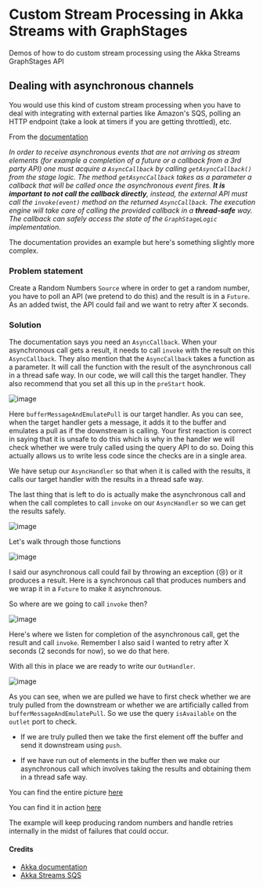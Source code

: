 # Custom Stream Processing in Akka Streams with GraphStages
Demos of how to do custom stream processing using the Akka Streams GraphStages API

## Dealing with asynchronous channels
You would use this kind of custom stream processing when you have to deal with integrating with external parties like 
Amazon's SQS, polling an HTTP endpoint (take a look at timers if you are getting throttled), etc.

From the [documentation](http://doc.akka.io/docs/akka/2.4/scala/stream/stream-customize.html?_ga=1.95210907.668506683.1483746547#Using_asynchronous_side-channels)

*In order to receive asynchronous events that are not arriving as stream elements (for example a completion of a future 
or a callback from a 3rd party API) one must acquire a `AsyncCallback` by calling `getAsyncCallback()` from the stage 
logic. The method `getAsyncCallback` takes as a parameter a callback that will be called once the asynchronous event 
fires. <strong>It is important to not call the callback directly</strong>, instead, the external API must call the `invoke(event)` 
method on the returned `AsyncCallback`. The execution engine will take care of calling the provided callback in a 
<strong>thread-safe</strong> way. The callback can safely access the state of the `GraphStageLogic` implementation.*

The documentation provides an example but here's something slightly more complex.

### Problem statement
Create a Random Numbers `Source` where in order to get a random number, you have to poll an API (we pretend to do this) 
and the result is in a `Future`. As an added twist, the API could fail and we want to retry after X seconds. 

### Solution
The documentation says you need an `AsyncCallback`. When your asynchronous call gets a result, it needs to call `invoke` 
with the result on this `AsyncCallback`. They also mention that the `AsyncCallback` takes a function as a parameter. 
It will call the function with the result of the asynchronous call in a thread safe way. In our code, we will call this 
the target handler. They also recommend that you set all this up in the `preStart` hook.

![image](https://cloud.githubusercontent.com/assets/14280155/22624572/10a9ed9a-eb4e-11e6-9340-329dd623288f.png)

Here `bufferMessageAndEmulatePull` is our target handler. As you can see, when the target handler gets a message, it 
adds it to the buffer and emulates a pull as if the downstream is calling. Your first reaction is correct in saying that 
it is unsafe to do this which is why in the handler we will check whether we were truly called using the query API to do 
so. Doing this actually allows us to write less code since the checks are in a single area.

We have setup our `AsyncHandler` so that when it is called with the results, it calls our target handler with the results 
in a thread safe way.

The last thing that is left to do is actually make the asynchronous call and when the call completes to call `invoke` on 
our `AsyncHandler` so we can get the results safely.

![image](https://cloud.githubusercontent.com/assets/14280155/22624583/4ae4f22a-eb4e-11e6-936e-1dcb61e6bd86.png)

Let's walk through those functions

![image](https://cloud.githubusercontent.com/assets/14280155/22624586/5a7acb9c-eb4e-11e6-91d5-7d6fc1c442ba.png)

I said our asynchronous call could fail by throwing an exception (:cry:) or it produces a result. Here is a 
synchronous call that produces numbers and we wrap it in a `Future` to make it asynchronous.

So where are we going to call `invoke` then? 

![image](https://cloud.githubusercontent.com/assets/14280155/22624738/09a36ee0-eb53-11e6-936f-0925009092d9.png)

Here's where we listen for completion of the asynchronous call, get the result and call `invoke`. Remember I also said 
I wanted to retry after X seconds (2 seconds for now), so we do that here.

With all this in place we are ready to write our `OutHandler`.

![image](https://cloud.githubusercontent.com/assets/14280155/22624733/d70ba506-eb52-11e6-8eda-abae4d06fadf.png)

As you can see, when we are pulled we have to first check whether we are truly pulled from the downstream or whether we 
are artificially called from `bufferMessageAndEmulatePull`. So we use the query `isAvailable` on the `outlet` port to 
check.

- If we are truly pulled then we take the first element off the buffer and send it downstream using `push`. 

- If we have run out of elements in the buffer then we make our asynchronous call which involves taking the results and 
obtaining them in a thread safe way.

You can find the entire picture [here](https://github.com/calvinlfer/Akka-Streams-custom-stream-processing-examples/blob/master/src/main/scala/com/calvin/streamy/SideChannelSource.scala)

You can find it in action [here](https://github.com/calvinlfer/Akka-Streams-custom-stream-processing-examples/blob/master/src/main/scala/com/calvin/streamy/Example.scala#L135)

The example will keep producing random numbers and handle retries internally in the midst of failures that could occur.

#### Credits
- [Akka documentation](http://doc.akka.io/docs/akka/2.4/scala/stream/stream-customize.html?_ga=1.95210907.668506683.1483746547#Completion)
- [Akka Streams SQS](https://github.com/s12v/akka-stream-sqs)
